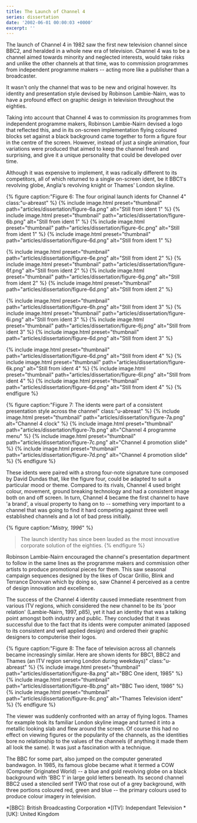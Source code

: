```yaml
---
title: The Launch of Channel 4
series: dissertation
date: '2002-06-01 00:00:03 +0000'
excerpt: ''
---
```

The launch of Channel 4 in 1982 saw the first new television channel since BBC2, and heralded in a whole new era of television. Channel 4 was to be a channel aimed towards minority and neglected interests, would take risks and unlike the other channels at that time, was to commission programmes from independent programme makers -- acting more like a publisher than a broadcaster.

It wasn't only the channel that was to be new and original however. Its identity and presentation style devised by Robinson Lambie-Nairn, was to have a profound effect on graphic design in television throughout the eighties.

Taking into account that Channel 4 was to commission its programmes from independent programme makers, Robinson Lambie-Nairn devised a logo that reflected this, and in its on-screen implementation flying coloured blocks set against a black background came together to form a figure four in the centre of the screen. However, instead of just a single animation, four variations were produced that aimed to keep the channel fresh and surprising, and give it a unique personality that could be developed over time.

Although it was expensive to implement, it was radically different to its competitors, all of which returned to a single on-screen ident, be it BBC1's revolving globe, Anglia's revolving knight or Thames' London skyline.

{% figure caption:"Figure 6: The four original launch idents for Channel 4" class:"u-abreast" %}
{% include image.html preset="thumbnail" path="articles/dissertation/figure-6a.png" alt="Still from ident 1" %}
{% include image.html preset="thumbnail" path="articles/dissertation/figure-6b.png" alt="Still from ident 1" %}
{% include image.html preset="thumbnail" path="articles/dissertation/figure-6c.png" alt="Still from ident 1" %}
{% include image.html preset="thumbnail" path="articles/dissertation/figure-6d.png" alt="Still from ident 1" %}

{% include image.html preset="thumbnail" path="articles/dissertation/figure-6e.png" alt="Still from ident 2" %}
{% include image.html preset="thumbnail" path="articles/dissertation/figure-6f.png" alt="Still from ident 2" %}
{% include image.html preset="thumbnail" path="articles/dissertation/figure-6g.png" alt="Still from ident 2" %}
{% include image.html preset="thumbnail" path="articles/dissertation/figure-6d.png" alt="Still from ident 2" %}

{% include image.html preset="thumbnail" path="articles/dissertation/figure-6h.png" alt="Still from ident 3" %}
{% include image.html preset="thumbnail" path="articles/dissertation/figure-6i.png" alt="Still from ident 3" %}
{% include image.html preset="thumbnail" path="articles/dissertation/figure-6j.png" alt="Still from ident 3" %}
{% include image.html preset="thumbnail" path="articles/dissertation/figure-6d.png" alt="Still from ident 3" %}

{% include image.html preset="thumbnail" path="articles/dissertation/figure-6d.png" alt="Still from ident 4" %}
{% include image.html preset="thumbnail" path="articles/dissertation/figure-6k.png" alt="Still from ident 4" %}
{% include image.html preset="thumbnail" path="articles/dissertation/figure-6l.png" alt="Still from ident 4" %}
{% include image.html preset="thumbnail" path="articles/dissertation/figure-6d.png" alt="Still from ident 4" %}
{% endfigure %}

{% figure caption:"Figure 7: The idents were part of a consistent presentation style across the channel" class:"u-abreast" %}
{% include image.html preset="thumbnail" path="articles/dissertation/figure-7a.png" alt="Channel 4 clock" %}
{% include image.html preset="thumbnail" path="articles/dissertation/figure-7b.png" alt="Channel 4 programme menu" %}
{% include image.html preset="thumbnail" path="articles/dissertation/figure-7c.png" alt="Channel 4 promotion slide" %}
{% include image.html preset="thumbnail" path="articles/dissertation/figure-7d.png" alt="Channel 4 promotion slide" %}
{% endfigure %}

These idents were paired with a strong four-note signature tune composed by David Dundas that, like the figure four, could be adapted to suit a particular mood or theme. Compared to its rivals, Channel 4 used bright colour, movement, ground breaking technology and had a consistent image both on and off screen. In turn, Channel 4 became the first channel to have 'a brand', a visual property to hang on to -- something very important to a channel that was going to find it hard competing against three well established channels and a lot of bad press initially.

{% figure caption:"<cite>Mistry, 1996</cite>" %}
> The launch identity has since been lauded as the most innovative corporate solution of the eighties.
{% endfigure %}

Robinson Lambie-Nairn encouraged the channel's presentation department to follow in the same lines as the programme makers and commission other artists to produce promotional pieces for them. This saw seasonal campaign sequences designed by the likes of Oscar Grillio, Blink and Terrance Donovan which by doing so, saw Channel 4 perceived as a centre of design innovation and excellence.

The success of the Channel 4 identity caused immediate resentment from various ITV regions, which considered the new channel to be its 'poor relation' (Lambie-Nairn, 1997, p85), yet it had an identity that was a talking point amongst both industry and public. They concluded that it was successful due to the fact that its idents were computer animated (apposed to its consistent and well applied design) and ordered their graphic designers to computerise their logos.

{% figure caption:"Figure 8: The face of television across all channels became increasingly similar. Here are shown idents for BBC1, BBC2 and Thames (an ITV region serving London during weekdays)" class:"u-abreast" %}
{% include image.html preset="thumbnail" path="articles/dissertation/figure-8a.png" alt="BBC One ident, 1985" %}
{% include image.html preset="thumbnail" path="articles/dissertation/figure-8b.png" alt="BBC Two ident, 1986" %}
{% include image.html preset="thumbnail" path="articles/dissertation/figure-8c.png" alt="Thames Television ident" %}
{% endfigure %}

The viewer was suddenly confronted with an array of flying logos. Thames for example took its familiar London skyline image and turned it into a metallic looking slab and flew around the screen. Of course this had no effect on viewing figures or the popularity of the channels, as the identities bore no relationship to the values of the channels (if anything it made them all look the same). It was just a fascination with a technique.

The BBC for some part, also jumped on the computer generated bandwagon. In 1985, its famous globe became what it termed a COW (Computer Originated World) -- a blue and gold revolving globe on a black background with 'BBC 1' in large gold letters beneath. Its second channel BBC2 used a stenciled serif TWO that rose out of a grey background, with three portions coloured red, green and blue -- the primary colours used to produce colour imagery in television.

*[BBC]: British Broadcasting Corporation
*[ITV]: Independant Television
*[UK]: United Kingdom
